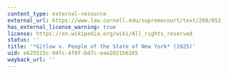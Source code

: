 ```yaml
---
content_type: external-resource
external_url: https://www.law.cornell.edu/supremecourt/text/268/652
has_external_license_warning: true
license: https://en.wikipedia.org/wiki/All_rights_reserved
status: ''
title: '*Gitlow v. People of the State of New York* (1925)'
uid: e625515c-94fc-4f0f-bd7c-eae2021b6165
wayback_url: ''
---
```

